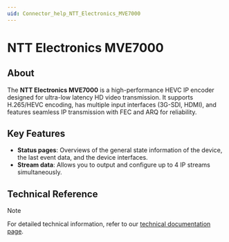 ```yaml
---
uid: Connector_help_NTT_Electronics_MVE7000
---
```


# NTT Electronics MVE7000

## About

The **NTT Electronics MVE7000** is a high-performance HEVC IP encoder designed for ultra-low latency HD video transmission. It supports H.265/HEVC encoding, has multiple input interfaces (3G-SDI, HDMI), and features seamless IP transmission with FEC and ARQ for reliability.

## Key Features

- **Status pages**: Overviews of the general state information of the device, the last event data, and the device interfaces.
- **Stream data**: Allows you to output and configure up to 4 IP streams simultaneously.

## Technical Reference

> [!NOTE]
> For detailed technical information, refer to our [technical documentation page](xref:Connector_help_NTT_Electronics_MVE7000_Technical).
